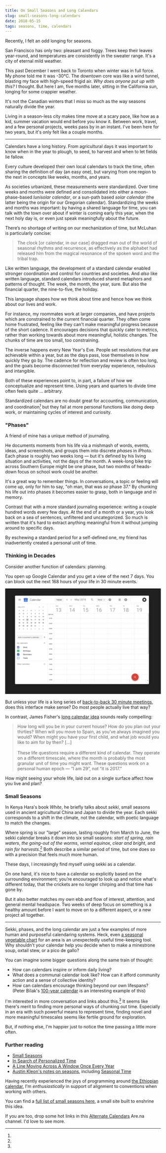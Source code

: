 ```yaml
---
title: On Small Seasons and Long Calendars
slug: small-seasons-long-calendars
date: 2018-05-15
tags: seasons, time, calendars
---
```


Recently, I felt an odd longing for seasons.

San Francisco has only two: pleasant and foggy. Trees keep their leaves year-round, and temperatures are consistently in the sweater range. It's a city of eternal mild weather.

This past December I went back to Toronto when winter was in full force. My phone told me it was -30°C. The downtown core was like a wind tunnel, blasting my face with high-speed frigid air. _Why does anyone put up with this?_ I thought. But here I am, five months later, sitting in the California sun, longing for some crappier weather.

It's not the Canadian winters that I miss so much as the way seasons naturally divide the year.

Living in a season-less city makes time move at a scary pace, like how as a kid, summer vacation would end before you know it. Between work, travel, and a few personal projects, weeks pass by in an instant. I've been here for two years, but it's only felt like a couple months.

---

Calendars have a long history. From agricultural days it was important to know when in the year to plough, to seed, to harvest and when to let fields lie fallow.

Every culture developed their own local calendars to track the time, often sharing the definition of day (an easy one), but varying from one region to the next in concepts like weeks, months, and years. 

As societies urbanized, these measurements were standardized. Over time weeks and months were defined and consolidated into either a moon-phase-based _lunisolar calendar_, or a sun-path based _solar calendar_ (the latter being the origin for our Gregorian calendar). Standardizing the weeks and months was important: by having a shared language for time, you can talk with the town over about if winter is coming early this year, when the next holy day is, or even just speak meaningfully about the future.

There’s no shortage of writing on our mechanization of time, but McLuhan is particularly concise:

> The clock [or calendar, in our case] dragged man out of the world of seasonal rhythms and recurrence, as effectively as the alphabet had released him from the magical resonance of the spoken word and the tribal trap.

Like written language, the development of a standard calendar enabled stronger coordination and control for countries and societies. And _also_ like written language, standard calendars introduced shared metaphors and patterns of thought. The week, the month, the year, sure. But also the financial quarter, the nine-to-five, the holiday.

This language shapes how we think about time and hence how we think about our lives and work.

For instance, my roommates work at larger companies, and have projects which are constrained to the current financial quarter. They often come home frustrated, feeling like they can't make meaningful progress because of the short cadence. It encourages decisions that quickly cater to metrics, rather than working towards about more meaningful, holistic changes. The chunks of time are too small, too constraining.

The inverse happens every New Year's Eve. People set resolutions that are achievable within a year, but as the days pass, lose themselves in how quickly they go by. The cadence for reflection and review is often too long, and the goals become disconnected from everyday experience, nebulous and intangible.

Both of these experiences point to, in part, a failure of how we conceptualize and represent time. Using years and quarters to divide time often feels quite … arbitrary.

Standardized calendars are no doubt great for accounting, communication, and coordination[^1] but they fail at more personal functions like doing deep work, or maintaining cycles of interest and curiosity.

### "Phases"

A friend of mine has a unique method of journaling.

He documents moments from his life via a mishmash of words, events, ideas, and screenshots, and groups them into discrete _phases_ in iPhoto. Each phase is roughly two weeks long — but it's defined by his living situation and activities, not the days of the month. A week-long bike trip across Southern Europe might be one phase, but two months of heads-down focus on school work could be another.

It's a great way to remember things. In conversations, a topic or feeling will come up, only for him to say, "oh man, that was _so_ phase 37." By chunking his life out into phases it becomes easier to grasp, both in language and in memory.

Contrast that with a more standard journaling experience: writing a couple hundred words every few days. At the end of a month or a year, you look back on a sea of sentences, unfiltered and uncategorized. So much is written that it's hard to extract anything meaningful from it without jumping around to specific days.

By eschewing a standard period for a self-defined one, my friend has inadvertently created a personal unit of time.

### Thinking in Decades

Consider another function of calendars: planning.

You open up Google Calendar and you get a view of the next 7 days. You can block out the next 168 hours of your life in 30 minute events.

![](./sad-calendar.png)

But unless your life is a long series of [back-to-back 30 minute meetings](http://www.paulgraham.com/makersschedule.html), does this interface make sense? Do most people actually live that way?

In contrast, James Fisher's [long calendar idea](https://jameshfisher.com/2017/06/06/long-calendar) sounds really compelling:

> How long will you be in your current house? How do you plan out your thirties? When will you move to Spain, as you’ve always imagined you would? When might you have your first child, and what job would you like to aim for by then? […] <br /><br />
> These life questions require a different kind of calendar. They operate on a different timescale, where the month is probably the most granular unit of time you might want. These questions work on a personal human epoch — “I am 29”, not “it is 2017.”

How might seeing your whole life, laid out on a single surface affect how you live and plan?

### Small Seasons

In Kenya Hara's book _White_, he briefly talks about _sekki_, small seasons used in ancient agricultural China and Japan to divide the year. Each sekki corresponds to a shift in the climate, not the calendar, with poetic language to match the changes.

Where spring is our "large" season, lasting roughly from March to June, the sekki calendar breaks it down into six small seasons: _start of spring_, _rain waters_, _the going-out of the worms_, _vernal equinox_, _clear and bright_, and _rain for harvests_.[^2] Both describe a similar period of time, but one does so with a precision that feels much more human.

These days, I increasingly find myself using sekki as a calendar.

On one hand, it's nice to have a calendar so explicitly based on the surrounding environment; you’re encouraged to look up and notice what's different today, that the crickets are no longer chirping and that time has gone by.

But it also better matches my own ebb and flow of interest, attention, and general mental headspace. Two weeks of deep focus on something is a healthy amount before I want to move on to a different aspect, or a new project all together.

---

Sekki, phases, and the long calendar are just a few examples of more human and purposeful calendaring systems. Heck, even [a seasonal vegetable chart](https://cuesa.org/eat-seasonally/charts/vegetables) for an area is an unexpectedly useful time-keeping tool. Why shouldn't your calendar help you decide when to make a minestrone soup, oxtail stew, or a pico de gallo?

You can imagine some bigger questions along the same train of thought:

- How can calendars inspire or inform daily living?
- What does a communal calendar look like? How can it afford community action and a sense of collective identity?
- How can calendars encourage thinking beyond our own lifespans? (Peter Bïlak's [100-year calendar](https://www.typotheque.com/posters/the_100-year_calendar) is an interesting example of this)

I'm interested in more conversation and links about this.[^3] It seems like there's merit to finding more personal ways of chunking out time. Especially in an era with such powerful means to represent time, finding novel and more meaningful timescales seems like fertile ground for exploration.

But, if nothing else, I'm happier just to notice the time passing a little more often.

### Further reading

- [Small Seasons](https://smallseasons.guide/)
- [In Search of Personalized Time](http://i-s-o-p-t.com/)
- [A Line Moving Across A Window Once Every Year](https://a-line-moving-across-a-window-once-every-year.com/)
- [Austin Kleon's notes on seasons](https://austinkleon.com/tag/seasons/), including [Seasonal Time](https://austinkleon.com/2017/10/02/seasonal-time/)

[^1]:

  Having recently experienced the joys of programming around [the Ethiopian calendar](https://en.wikipedia.org/wiki/Ethiopian_calendar), I'm _enthusiastically_ in support of alignment to conventions when working with others.

[^2]:

  You can find a [full list of small seasons here](https://smallseasons.guide), a small site built to enshrine this idea.

[^3]:

  If you are too, drop some hot links in this [Alternate Calendars](https://www.are.na/ross-zurowski/alternate-calendars) Are.na channel. I'd love to see more.
